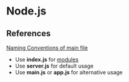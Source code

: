 # Node.js

## References

[Naming Conventions of main file](https://stackoverflow.com/questions/19850028/what-naming-conventions-exist-for-the-primary-node-js-file)

- Use **index.js** for [modules](https://nodejs.org/api/modules.html)
- Use **server.js** for default usage
- Use **main.js** or **app.js** for alternative usage

